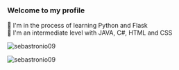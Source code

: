 ### Welcome to my profile
🔭 I'm in the process of learning Python and Flask <br>
🌱 I'm an intermediate level with JAVA, C#, HTML and CSS <br>

<p><img align="center" src="https://github-readme-stats.vercel.app/api/top-langs?username=sebastronio09&show_icons=true&locale=en&layout=compact" alt="sebastronio09" />
<p><img align="center" src="https://github-readme-stats.vercel.app/api?username=sebastronio09&show_icons=true&theme=gotham" alt="sebastronio09" />
